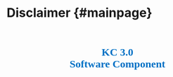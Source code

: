 Disclaimer {#mainpage}
======================

<center>

<div style="border:0px solid blue; margin-top:60; margin-bottom:0.5in">
  <span style="font-family: Verdana; color: rgb(0,113,197); font-size: 18pt; font-weight:bold">
    KC 3.0 <br>
    Software Component
  </span>
</div>
</center>
